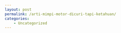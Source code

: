 ```yaml
---
layout: post
permalink: /arti-mimpi-motor-dicuri-tapi-ketahuan/
categories:
    - Uncategorized
---
```


